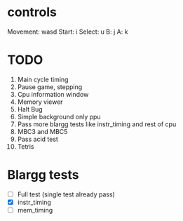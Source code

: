 # controls

Movement: wasd
Start: i
Select: u
B: j
A: k

# TODO

1. Main cycle timing
2. Pause game, stepping
3. Cpu information window
4. Memory viewer
5. Halt Bug
6. Simple background only ppu
7. Pass more blargg tests like instr_timing and rest of cpu
8. MBC3 and MBC5
9. Pass acid test
10. Tetris

# Blargg tests

- [ ] Full test (single test already pass)
- [x] instr_timing
- [ ] mem_timing

